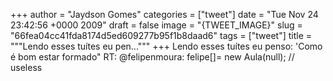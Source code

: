 
+++
author = "Jaydson Gomes"
categories = ["tweet"]
date = "Tue Nov 24 23:42:56 +0000 2009"
draft = false
image = "{TWEET_IMAGE}"
slug = "66fea04cc41fda8174d5ed609277b95f1b8daad6"
tags = ["tweet"]
title = """Lendo esses tuítes eu pen..."""
+++
Lendo esses tuítes eu penso: 'Como é bom estar formado" RT: @felipenmoura: felipe[]= new Aula(null); // useless
